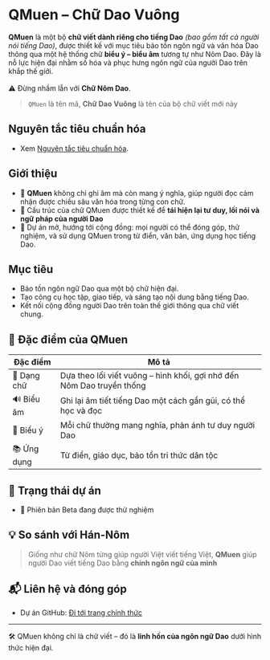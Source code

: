 # QMuen – Chữ Dao Vuông

**QMuen** là một bộ **chữ viết dành riêng cho tiếng Dao** *(bao gồm tất cả người nói tiếng Dao)*, được thiết kế với mục tiêu bảo tồn ngôn ngữ và văn hóa Dao thông qua một hệ thống chữ **biểu ý – biểu âm** tương tự như Nôm Dao. Đây là nỗ lực hiện đại nhằm số hóa và phục hưng ngôn ngữ của người Dao trên khắp thế giới.<br><br>
⚠ Đừng nhầm lẫn với **Chữ Nôm Dao**.
> `QMuen` là tên mã, **Chữ Dao Vuông** là tên của bộ chữ viết mới này
## Nguyên tắc tiêu chuẩn hóa
- Xem [Nguyên tắc tiêu chuẩn hóa](qmuen-standard.md).
## Giới thiệu

- 📖 **QMuen** không chỉ ghi âm mà còn mang ý nghĩa, giúp người đọc cảm nhận được chiều sâu văn hóa trong từng con chữ.
- 🧬 Cấu trúc của chữ QMuen được thiết kế để **tái hiện lại tư duy, lối nói và ngữ pháp của người Dao**
- 🧭 Dự án mở, hướng tới cộng đồng: mọi người có thể đóng góp, thử nghiệm, và sử dụng QMuen trong từ điển, văn bản, ứng dụng học tiếng Dao.

## Mục tiêu

- Bảo tồn ngôn ngữ Dao qua một bộ chữ hiện đại.
- Tạo công cụ học tập, giao tiếp, và sáng tạo nội dung bằng tiếng Dao.
- Kết nối cộng đồng người Dao trên toàn thế giới thông qua chữ viết chung.

## 🔡 Đặc điểm của QMuen

| Đặc điểm    | Mô tả                                                                 |
| ----------- | --------------------------------------------------------------------- |
| 📐 Dạng chữ | Dựa theo lối viết vuông – hình khối, gợi nhớ đến Nôm Dao truyền thống |
| 🔊 Biểu âm  | Ghi lại âm tiết tiếng Dao một cách gần gũi, có thể học và đọc         |
| 💬 Biểu ý   | Mỗi chữ thường mang nghĩa, phản ánh tư duy người Dao                  |
| 📚 Ứng dụng | Từ điển, giáo dục, bảo tồn tri thức dân tộc                           |

## 📂 Trạng thái dự án

- 🚧 Phiên bản Beta đang được thử nghiệm

## 💡 So sánh với Hán-Nôm

> Giống như chữ Nôm từng giúp người Việt viết tiếng Việt, **QMuen** giúp người Dao viết tiếng Dao bằng **chính ngôn ngữ của mình**

## 📬 Liên hệ và đóng góp
- Dự án GitHub: [Đi tới trang chính thức](https://github.com/viducquan/Yao-Scripts/tree/main/QYao%20Scripts/QMuen%20Scripts)

---

🛠️ QMuen không chỉ là chữ viết – đó là **linh hồn của ngôn ngữ Dao** dưới hình thức hiện đại.
